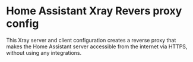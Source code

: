 # Home Assistant Xray Revers proxy config 
This Xray server and client configuration creates a reverse proxy that makes the Home Assistant server accessible from the internet via HTTPS, without using any integrations.

